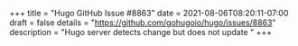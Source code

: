 +++
title = "Hugo GitHub Issue #8863"
date = 2021-08-06T08:20:11-07:00
draft = false
details = "https://github.com/gohugoio/hugo/issues/8863"
description = "Hugo server detects change but does not update "
+++
